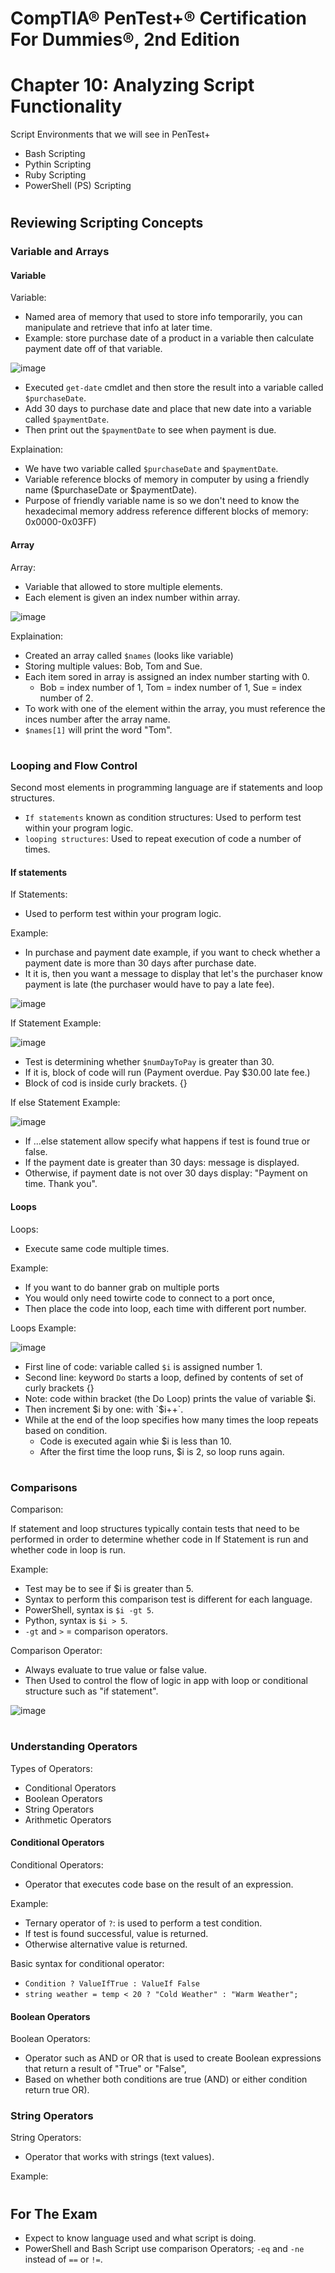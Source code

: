 # CompTIA® PenTest+® Certification For Dummies®, 2nd Edition

# Chapter 10: Analyzing Script Functionality

Script Environments that we will see in PenTest+
- Bash Scripting
- Pythin Scripting
- Ruby Scripting
- PowerShell (PS) Scripting

#

## Reviewing  Scripting Concepts

### Variable and Arrays

#### Variable

Variable:
- Named area of memory that used to store info temporarily, you can manipulate and retrieve that info at later time.
- Example: store purchase date of a product in a variable then calculate payment date off of that variable.

![image](https://github.com/user-attachments/assets/7a282f07-e0b7-4dbd-9eb3-7bd60273cbdb)

- Executed `get-date` cmdlet and then store the result into a variable called `$purchaseDate`.
- Add 30 days to purchase date and place that new date into a variable called `$paymentDate`.
- Then print out the `$paymentDate` to see when payment is due.

Explaination:
- We have two variable called `$purchaseDate` and `$paymentDate`.
- Variable reference blocks of memory in computer by using a friendly name ($purchaseDate or $paymentDate).
- Purpose of friendly variable name is so we don't need to know the hexadecimal memory address reference different blocks of memory: 0x0000-0x03FF)


#### Array

Array:
- Variable that allowed to store multiple elements.
- Each element is given an index number within array.

![image](https://github.com/user-attachments/assets/fd20a7d1-b782-4104-8c00-6119c87c8fcf)

Explaination:
- Created an array called `$names` (looks like variable)
- Storing multiple values: Bob, Tom and Sue.
- Each item sored in array is assigned an index number starting with 0.
  - Bob = index number of 1, Tom = index number of 1, Sue = index number of 2.
- To work with one of the element within the array, you must reference the inces number after the array name.
- `$names[1]` will print the word "Tom".

#

### Looping and Flow Control

Second most elements in programming language are if statements and loop structures.
- `If statements` known as condition structures: Used to perform test within your program logic.
- `looping structures`: Used to repeat execution of code a number of times.


#### If statements

If Statements:
- Used to perform test within your program logic.

Example:
- In purchase and payment date example, if you want to check whether a payment date is more than 30 days after purchase date.
- It it is, then you want a message to display that let's the purchaser know payment is late (the purchaser would have to pay a late fee).

![image](https://github.com/user-attachments/assets/e30bdc89-4ad5-41d2-bf31-c602ddc780de)

If Statement Example:

![image](https://github.com/user-attachments/assets/81dbecbc-944c-4670-be90-9eb3e9892730)

- Test is determining whether `$numDayToPay` is greater than 30.
- If it is, block of code will run (Payment overdue. Pay $30.00 late fee.)
- Block of cod is inside curly brackets. {}

If else Statement Example:

![image](https://github.com/user-attachments/assets/f35bdb82-e4a7-4a8c-a5f2-cb3b3f205a77)

- If ...else statement allow specify what happens if test is found true or false.
- If the payment date is greater than 30 days: message is displayed.
- Otherwise, if payment date is not over 30 days display: "Payment on time. Thank you".


#### Loops

Loops:
- Execute same code multiple times.

Example:
- If you want to do banner grab on multiple ports
- You would only need towirte code to connect to a port once,
- Then place the code into loop, each time with different port number.

Loops Example:

![image](https://github.com/user-attachments/assets/732c7eb6-bb18-4eba-a94f-4452dc68bcdf)

- First line of code: variable called `$i` is assigned number 1.
- Second line: keyword `Do` starts a loop, defined by contents of set of curly brackets {}
- Note: code within bracket (the Do Loop) prints the value of variable $i.
- Then increment $i by one: with `$i++`.
- While at the end of the loop specifies how many times the loop repeats based on condition.
  - Code is executed again whie $i is less than 10.
  - After the first time the loop runs, $i is 2, so loop runs again.
 
#

### Comparisons

Comparison:

If statement and loop structures typically contain tests that need to be performed in order to determine whether code in If Statement is run and whether code in loop is run.

Example:
- Test may be to see if $i is greater than 5.
- Syntax to perform this comparison test is different for each language.
- PowerShell, syntax is `$i -gt 5`.
- Python, syntax is `$i > 5`.
- `-gt` and `>` = comparison operators.

Comparison Operator:
- Always evaluate to true value or false value.
- Then Used to control the flow of logic in app with loop or conditional structure such as "if statement".

![image](https://github.com/user-attachments/assets/72c1d834-8769-4199-9b7d-c68866069a37)

#

### Understanding Operators

Types of Operators:
- Conditional Operators
- Boolean Operators
- String Operators
- Arithmetic Operators


#### Conditional Operators

Conditional Operators:
- Operator that executes code base on the result of an expression.

Example: 
- Ternary operator of `?`: is used to perform a test condition.
- If test is found successful, value is returned.
- Otherwise alternative value is returned.

Basic syntax for conditional operator:
- `Condition ? ValueIfTrue : ValueIf False`
- `string weather = temp < 20 ? "Cold Weather" : "Warm Weather";`


#### Boolean Operators

Boolean Operators:
- Operator such as AND or OR that is used to create Boolean expressions that return a result of "True" or "False",
- Based on whether both conditions are true (AND) or either condition return true OR).


### String Operators

String Operators:
- Operator that works with strings (text values).

Example: 

#

## For The Exam

- Expect to know language used and what script is doing.
- PowerShell and Bash Script use comparison Operators; `-eq` and `-ne` instead of `==` or `!=`.
